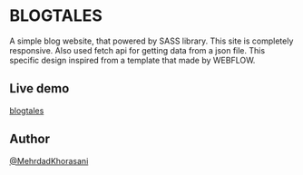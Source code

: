 # BLOGTALES

A simple blog website, that powered by SASS library. This site is completely responsive. Also used fetch api for getting data from a json file. This specific design inspired from a template that made by WEBFLOW.

## Live demo

[blogtales](https://blogtales.vercel.app/index.html)

## Author

[@MehrdadKhorasani](https://www.github.com/MehrdadKhorasani)
